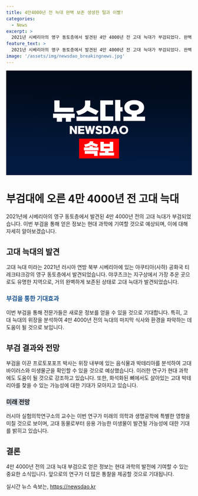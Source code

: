 ```yaml
---
title: 4만4000년 전 늑대 완벽 보존 생생한 털과 이빨!
categories:
  - News
excerpt: >
  2021년 시베리아의 영구 동토층에서 발견된 4만 4000년 전 고대 늑대가 부검되었다. 완벽하게 보존된 상태로 발견된 이 늑대로부터 고대 바이러스에 대한 새로운 정보를 얻을 기대가 크다. 이 고대 늑대는 털과 뼈, 장기, 치아가 매우 양호하게 보존된 수컷이었으며, 위장 내부에 남아있는 음식물과 박테리아를 분석함으로써 식사 및 고대 생태계를 파악할 수 있을 것으로 전망된다. 또한, 현대 과학에 도움이 될 고대 미생물 군집을 발견할 수 있는 가능성도 제기되고 있다. (150자)
feature_text: >
  2021년 시베리아의 영구 동토층에서 발견된 4만 4000년 전 고대 늑대가 부검되었다. 완벽하게 보존된 상태로 발견된 이 늑대로부터 고대 바이러스에 대한 새로운 정보를 얻을 기대가 크다. 이 고대 늑대는 털과 뼈, 장기, 치아가 매우 양호하게 보존된 수컷이었으며, 위장 내부에 남아있는 음식물과 박테리아를 분석함으로써 식사 및 고대 생태계를 파악할 수 있을 것으로 전망된다. 또한, 현대 과학에 도움이 될 고대 미생물 군집을 발견할 수 있는 가능성도 제기되고 있다. (150자)
image: '/assets/img/newsdao_breakingnews.jpg'
---
```


<p><img src="/assets/img/newsdao_breakingnews.jpg" alt="pcversion 속보" /></p>

<h1>부검대에 오른 4만 4000년 전 고대 늑대</h1>

<p data-ke-size="size16">2021년에 시베리아의 영구 동토층에서 발견된 4만 4000년 전의 고대 늑대가 부검되었습니다. 이번 부검을 통해 얻은 정보는 현대 과학에 기여할 것으로 예상되며, 이에 대해 자세히 알아보겠습니다.</p>

<h2>고대 늑대의 발견</h2>

<p data-ke-size="size16">고대 늑대 미라는 2021년 러시아 연방 북부 시베리아에 있는 야쿠티아(사하) 공화국 티레크탸크강의 영구 동토층에서 발견되었습니다. 야쿠츠크는 지구상에서 가장 추운 곳으로도 유명한 지역으로, 거의 완벽하게 보존된 상태로 고대 늑대가 발견되었습니다.</p>

<h3><b><span style="color: #1a5490;">부검을 통한 기대효과</span></b></h3>

<p data-ke-size="size16">이번 부검을 통해 전문가들은 새로운 정보를 얻을 수 있을 것으로 기대합니다. 특히, 고대 늑대의 위장을 분석하여 4만 4000년 전의 늑대의 마지막 식사와 환경을 파악하는 데 도움이 될 것으로 보입니다.</p>

<h2>부검 결과와 전망</h2>

<p data-ke-size="size16">부검을 이끈 프로토포포프 박사는 위장 내부에 있는 음식물과 박테리아를 분석하여 고대 바이러스와 미생물군을 확인할 수 있을 것으로 예상했습니다. 이러한 연구가 현대 과학에도 도움이 될 것으로 강조하고 있습니다. 또한, 화석화된 뼈에서도 살아있는 고대 박테리아를 찾을 수 있는 가능성에 대한 기대가 모아지고 있습니다.</p>

<h3><b><span style="background-color: #21538527;">미래 전망</span></b></h3>

<p data-ke-size="size16">러시아 실험의학연구소의 교수는 이번 연구가 미래의 의학과 생명공학에 특별한 영향을 미칠 것으로 보이며, 고대 동물로부터 응용 가능한 미생물이 발견될 가능성에 대한 기대를 밝히고 있습니다.</p>

<h2>결론</h2>

<p data-ke-size="size16">4만 4000년 전의 고대 늑대 부검으로 얻은 정보는 현대 과학의 발전에 기여할 수 있는 중요한 소식입니다. 앞으로의 연구가 더 많은 통찰을 제공할 것으로 기대됩니다.</p>
실시간 뉴스 속보는, <a href="https://newsdao.kr" rel="dofollow">https://newsdao.kr</a>



